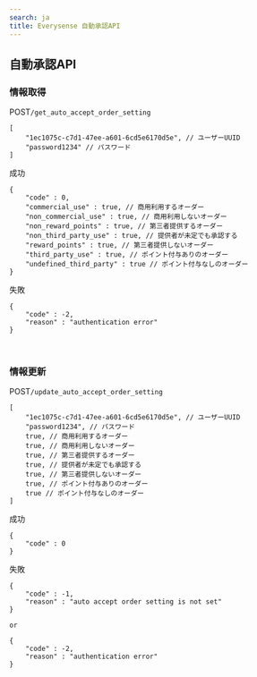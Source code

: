 ```yaml
---
search: ja
title: Everysense 自動承認API
---
```


## 自動承認API
### 情報取得
<label class="label">POST</label>`/get_auto_accept_order_setting`
```
[
    "1ec1075c-c7d1-47ee-a601-6cd5e6170d5e", // ユーザーUUID
    "password1234" // パスワード
]
```
<label class="label success">成功</label>
```
{
    "code" : 0,
    "commercial_use" : true, // 商用利用するオーダー
    "non_commercial_use" : true, // 商用利用しないオーダー
    "non_reward_points" : true, // 第三者提供するオーダー
    "non_third_party_use" : true, // 提供者が未定でも承認する
    "reward_points" : true, // 第三者提供しないオーダー
    "third_party_use" : true, // ポイント付与ありのオーダー
    "undefined_third_party" : true // ポイント付与なしのオーダー
}
```
<label class="label danger">失敗</label>
```
{
    "code" : -2,
    "reason" : "authentication error"
}
```
<br>

### 情報更新
<label class="label">POST</label>`/update_auto_accept_order_setting`
```
[
    "1ec1075c-c7d1-47ee-a601-6cd5e6170d5e", // ユーザーUUID
    "password1234", // パスワード
    true, // 商用利用するオーダー
    true, // 商用利用しないオーダー
    true, // 第三者提供するオーダー
    true, // 提供者が未定でも承認する
    true, // 第三者提供しないオーダー
    true, // ポイント付与ありのオーダー
    true // ポイント付与なしのオーダー    
]
```
<label class="label success">成功</label>
```
{
    "code" : 0
}
```
<label class="label danger">失敗</label>
```
{
    "code" : -1,
    "reason" : "auto accept order setting is not set"
}

or

{
    "code" : -2,
    "reason" : "authentication error"
}
```
<br>
